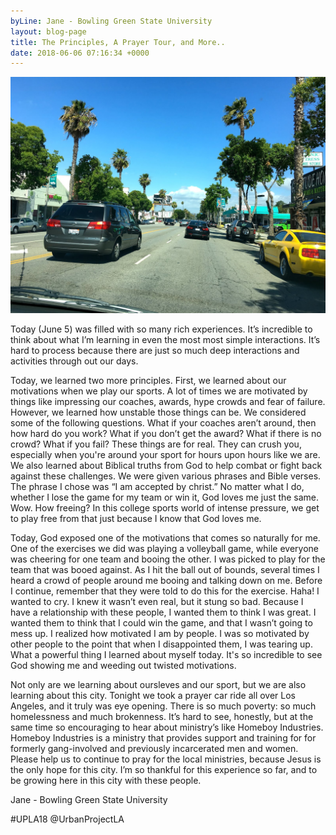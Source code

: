 ```yaml
---
byLine: Jane - Bowling Green State University
layout: blog-page
title: The Principles, A Prayer Tour, and More..
date: 2018-06-06 07:16:34 +0000
---
```

![](/uploads/2018/06/06/IMG_0406.JPG)

Today (June 5) was filled with so many rich experiences. It’s incredible to think about what I’m learning in even the most most simple interactions. It’s hard to process because there are just so much deep interactions and activities through out our days.

Today, we learned two more principles. First, we learned about our motivations when we play our sports. A lot of times we are motivated by things like impressing our coaches, awards, hype crowds and fear of failure. However, we learned how unstable those things can be.  We considered some of the following questions. What if your coaches aren’t around, then how hard do you work? What if you don’t get the award? What if there is no crowd? What if you fail? These things are for real. They can crush you, especially when you're around your sport for hours upon hours like we are. We also learned about Biblical truths from God to help combat or fight back against these challenges. We were given various phrases and Bible verses. The phrase I chose was “I am accepted by christ.” No matter what I do, whether I lose the game for my team or win it, God loves me just the same. Wow. How freeing? In this college sports world of intense pressure, we get to play free from that just because I know that God loves me.

Today, God exposed one of the motivations that comes so naturally for me. One of the exercises we did was playing a volleyball game, while everyone was cheering for one team and booing the other. I was picked to play for the team that was booed against. As I hit the ball out of bounds, several times I heard a crowd of people around me booing and talking down on me. Before I continue, remember that they were told to do this for the exercise. Haha! I wanted to cry. I knew it wasn’t even real, but it stung so bad. Because I have a relationship with these people, I wanted them to think I was great.  I wanted them to think that I could win the game, and that I wasn’t going to mess up. I realized how motivated I am by people. I was so motivated by other people to the point that when I disappointed them, I was tearing up.   
What a powerful thing I learned about myself today. It's so incredible to see God showing me and weeding out twisted motivations.

Not only are we learning about oursleves and our sport, but we are also learning about this city. Tonight we took a prayer car ride all over Los Angeles, and it truly was eye opening. There is so much poverty: so much homelessness and much brokenness. It’s hard to see, honestly, but at the same time so encouraging to hear about ministry’s like Homeboy Industries. Homeboy Industries is a ministry that provides support and training for for formerly gang-involved and previously incarcerated men and women. Please help us to continue to pray for the local ministries, because Jesus is the only hope for this city. I’m so thankful for this experience so far, and to be growing here in this city with these people.

Jane - Bowling Green State University

\#UPLA18  @UrbanProjectLA